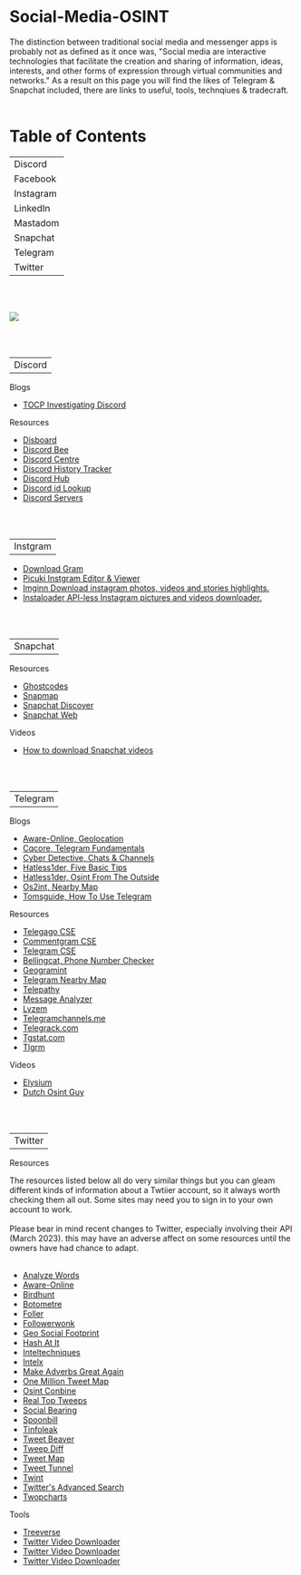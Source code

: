 # Social-Media-OSINT
The distinction between traditional social media and messenger apps is probably not as defined as it once was, "Social media are interactive technologies that facilitate the creation and sharing of information, ideas, interests, and other forms of expression through virtual communities and networks." As a result on this page you will find the likes of Telegram & Snapchat included, there are links to useful, tools, technqiues & tradecraft.
<br/>
<br/>
# Table of Contents
<table>
  <tr>
    <td>Discord</td>
  </tr>
  <tr>
    <td>Facebook</td>
  </tr>
  <tr>
    <td>Instagram</td>
  </tr>
  <tr>
    <td>LinkedIn</td>
  </tr>
  <tr>
    <td>Mastadom</td>
  </tr>
  <tr>
    <td>Snapchat</td>
  </tr>
  <tr>
    <td>Telegram</td>
  </tr>
  <tr>
    <td>Twitter</td>
  </tr>
</table>
<br></br>
<p><img src="https://www.cqcore.uk/wp-content/uploads/2021/04/cropped-cropped-Capture-2.png"></p>
</table>
<br></br>
<table>
  <tr>
    <td>Discord</td>
  </tr>
</table>
<p>Blogs</p>
<ul>
  <li><a href="https://osintcurio.us/category/social-media/discord/">TOCP Investigating Discord</a></li>
</ul>
<p>Resources</p>
<ul>
  <li><a href="https://disboard.org/">Disboard</a></li>
  <li><a href="https://discordbee.com/">Discord Bee</a></li>
  <li><a href="https://discord.center/">Discord Centre</a></li>
  <li><a href="https://dht.chylex.com/">Discord History Tracker</a></li>
  <li><a href="https://discordhub.com/user/search">Discord Hub</a></li>
  <li><a href="https://discord.id/">Discord id Lookup</a></li>
  <li><a href="https://discordservers.com/">Discord Servers</a></li>
</ul>
<br></br>
<table>
  <tr>
    <td>Instgram</td>
  </tr>
</table>
<ul>
  <li><a href="https://downloadgram.app/">Download Gram</a></li>
  <li><a href="https://www.picuki.com/"> Picuki Instgram Editor & Viewer</a></li>
  <li><a href="https://imginn.com/">Imginn Download instagram photos, videos and stories highlights.</a></li>
  <li><a href="https://github.com/althonos/InstaLooter">Instaloader API-less Instagram pictures and videos downloader.</a></li>
</ul>
<br></br>
<table>
  <tr>
    <td>Snapchat</td>
  </tr>
</table>
<p>Resources</p>
 <ul>
  <li><a href="https://ghostcodes.com/">Ghostcodes</a></li>
  <li><a href="https://map.snapchat.com/">Snapmap</a></li>
  <li><a href="https://www.snapchat.com/discover">Snapchat Discover</a></li>
  <li><a href="https://accounts.snapchat.com/">Snapchat Web</a></li>
 </ul>
<p>Videos</p>
<ul>
  <li><a href="https://www.youtube.com/watch?v=17yiLinMPpk">How to download Snapchat videos</a></li>
</ul> 
<br></br>
<table>
 <tr>
  <td>Telegram</td>
 </tr>
</table>
<p>Blogs</p>
 <ul>
  <li><a href="https://www.aware-online.com/en/category/telegram-en/">Aware-Online, Geolocation</a></li>
  <li><a href="https://cqcore.uk/telegram-fundamentals/">Cqcore, Telegram Fundamentals</a></li>
  <li><a href="https://medium.com/@cyb_detective/analyzing-telegram-chats-and-channels-regular-expressions-in-osint-in-practice-48810d5b77e6">Cyber Detective, Chats & Channels</a></li>
  <li><a href="https://hatless1der.com/telegram-osint-basics-5-tips-anyone-can-do-right-now/">Hatless1der, Five Basic Tips</a></li>
  <li><a href="https://hatless1der.com/telegram-osint-from-the-outside/">Hatless1der, Osint From The Outside</a></li>
  <li><a href="https://os2int.com/toolbox/geo-monitoring-telegram-user-activity-with-telegram-nearby-map/">Os2int, Nearby Map</a></li>
  <li><a href="https://tomsguide.com/us/how-to-use-telegram,news-29636.html">Tomsguide, How To Use Telegram</a></li>
 </ul>
<p>Resources</p>
<ul>
 <li><a href="https://cse.google.com/cse?q=+&cx=006368593537057042503:efxu7xprihg#gsc.tab=0&gsc.q=%20&gsc.page=1">Telegago CSE</a></li>
 <li><a href="https://cse.google.com/cse?cx=006368593537057042503:ig4r3rz35qi#gsc.tab=0">Commentgram CSE</li>
 <li><a href="https://cse.google.com/cse?cx=004805129374225513871%3Ap8lhfo0g3hg">Telegram CSE</a></li>
 <li><a href="https://github.com/bellingcat/telegram-phone-number-checker">Bellingcat, Phone Number Checker</a></li>
 <li><a href="https://github.com/Alb-310/Geogramint">Geogramint</a></li>
 <li><a href="https://github.com/tejado/telegram-nearby-map">Telegram Nearby Map</a></li>
 <li><a href="https://github.com/jordanwildon/Telepathy">Telepathy</a></li>
 <li><a href="https://github.com/zqtay/Telegram-Message-Analyzer">Message Analyzer</a></li>
 <li><a href="https://lyzem.com/">Lyzem</a></li>
 <li><a href="https://telegramchannels.me/">Telegramchannels.me</a></li>
 <li><a href="https://telegcrack.com/">Telegrack.com</a></li>
 <li><a href="https://tgstat.com/">Tgstat.com</a></li>
 <li><a href="https://tlgrm.eu/channels">Tlgrm</a></li>
</ul>
<p>Videos</p>
<ul>
  <li><a href="https://youtube.com/c/elysium2020">Elysium</a></li>
  <li><a href="https://youtube.com/watch?v=e_aXQYq2l6U&list=PLwZhZIRPgM1mhZKlhAx7xgbbr4EuAPczi&index=6">Dutch Osint Guy</a></li>
</ul>
<br><br/>
<table>
  <tr>
  <td>Twitter</td>
  </tr>
</table>
<p>Resources</p>
The resources listed below all do very similar things but you can gleam different kinds of information about a Twtiier account, so it always worth checking them all out. Some sites may need you to sign in to your own account to work.
<br></br>
Please bear in mind recent changes to Twitter, especially involving their API (March 2023). this may have an adverse affect on some resources until the owners have had chance to adapt.
<br></br>
<ul>
 <li><a href="https://liwc.net/analyzewords/index.php">Analyze Words</a></li>
 <li><a href="http://aware-online.com/en/osint-tools/twitter-search-tool/">Aware-Online</a></li>
 <li><a href="https://birdhunt.co/">Birdhunt</a></li>
 <li><a href="https://botometer.osome.iu.edu/">Botometre</a></li>
 <li><a href="https://foller.me/">Foller</a></li>
 <li><a href="https://followerwonk.com/">Followerwonk</a></li>
 <li><a href="http://geosocialfootprint.com/">Geo Social Footprint</a></li>
 <li><a href="https://hashatit.com/">Hash At It</a></li>
 <li><a href="https://inteltechniques.com/tools/Twitter.html">Inteltechniques</a></li>
 <li><a href="https://intelx.io/tools?tab=twitter">Intelx</a></li>
 <li><a href="https://makeadverbsgreatagain.org/allegedly/">Make Adverbs Great Again</a></li>
 <li><a href="https://onemilliontweetmap.com/">One Million Tweet Map </a></li>
 <li><a href="https://osintcombine.com/social-geo-lens">Osint Conbine</a></li>
 <li><a href="https://realtoptweeps.com/rankings/">Real Top Tweeps</a></li>
 <li><a href="https://socialbearing.com/">Social Bearing</a></li>
 <li><a href="http://spoonbill.io/">Spoonbill</a></li>
 <li><a href="https://tinfoleak.com/">Tinfoleak</a></li>
 <li><a href="https://tweetbeaver.com/">Tweet Beaver</a></li>
 <li><a href="https://tweepdiff.com/">Tweep Diff</a></li>
 <li><a href="https://www.heavy.ai/demos/tweetmap">Tweet Map</a></li>
 <li><a href="https://tweettunnel.com/reverse.php">Tweet Tunnel</a></li>
 <li><a href="https://github.com/twintproject/twint">Twint</a></li>
 <li><a href="https://twitter.com/search-advanced">Twitter's Advanced Search</a></li>
 <li><a href="https://twopcharts.com/">Twopcharts</a></li>
</ul>
<p>Tools</p>
<ul>
 <li><a href="https://treeverse.app/>">Treeverse</a></li>
 <li><a href="https://www.downloadtwittervideo.com/">Twitter Video Downloader</a></li>
 <li><a href="https://twittervideodownloader.com/">Twitter Video Downloader</a></li> 
 <li><a href="https://savetweetvid.com/">Twitter Video Downloader</a></li>
</ul>


  




